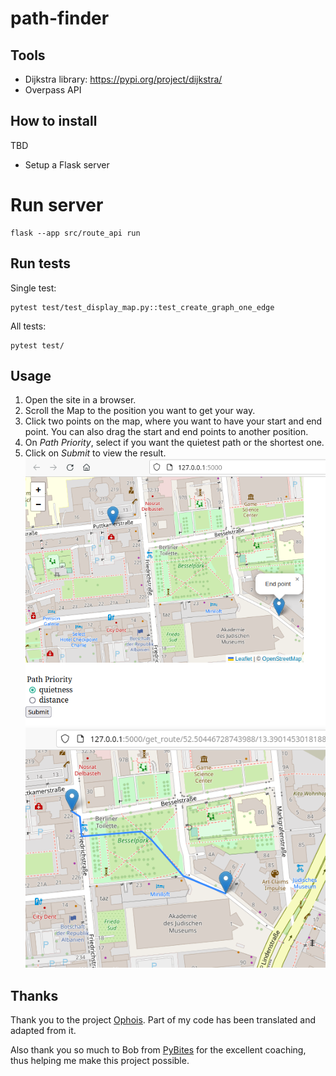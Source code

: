 # path-finder

## Tools
- Dijkstra library: https://pypi.org/project/dijkstra/
- Overpass API

## How to install
TBD
- Setup a Flask server

# Run server

```shell
flask --app src/route_api run
```

## Run tests
Single test:
```shell
pytest test/test_display_map.py::test_create_graph_one_edge
```

All tests:
```shell
pytest test/
```

## Usage
1. Open the site in a browser. 
2. Scroll the Map to the position you want to get your way.
3. Click two points on the map, where you want to have your start and end point.
You can also drag the start and end points to another position.
4. On _Path Priority_, select if you want the quietest path or the shortest one.
5. Click on _Submit_ to view the result.
![usage_start.png](usage_start.png)
![usage_result.png](usage_result.png)

## Thanks
Thank you to the project [Ophois](https://github.com/ethicnology/ophois). 
Part of my code has been translated and adapted from it.

Also thank you so much to Bob from [PyBites](https://pybit.es/) for the excellent coaching, 
thus helping me make this project possible.